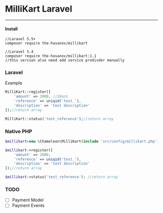 # MilliKart Laravel
---
#### Install
```console
//Laravel 5.5+
composer require the-hasanov/millikart

//Laravel 5.4
composer require the-hasanov/millikart:1.1
//this version also need add service prodivder manually
```
### Laravel
Example
```php
MilliKart::register([
    'amount' => 2000, //20azn
    'reference' => uniqid('test_'),
    'description' => 'test description'
]);//return array

MilliKart::status('test_reference');//return array
```
### Native PHP
```php
$millikart=new \Chameleon\MilliKart(include 'src/config/millikart.php');

$millikart->register([
    'amount' => 2000,
    'reference' => uniqid('test_'),
    'description' => 'test description'
]);//return array

$millikart->status('test_reference'); //return array
```
### TODO
- [ ] Payment Model
- [ ] Payment Events 
